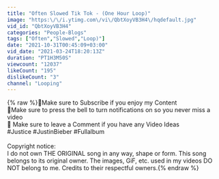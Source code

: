 ```yaml
---
title: "Often Slowed Tik Tok - (One Hour Loop)"
image: "https:\/\/i.ytimg.com\/vi\/QbtXoyVB3H4\/hqdefault.jpg"
vid_id: "QbtXoyVB3H4"
categories: "People-Blogs"
tags: ["Often","Slowed","Loop)"]
date: "2021-10-31T00:45:09+03:00"
vid_date: "2021-03-24T18:20:13Z"
duration: "PT1H3M50S"
viewcount: "12037"
likeCount: "195"
dislikeCount: "3"
channel: "Looping"
---
```

{% raw %}🔴Make sure to Subscribe if you enjoy my Content <br />🔔Make sure to press the bell to turn notifications on so you never miss a video <br />💬 Make sure to leave a Comment if you have any Video Ideas <br />#Justice #JustinBieber #Fullalbum<br /><br />Copyright notice:<br />I do not own THE ORIGINAL song in any way, shape or form. This song belongs to its original owner. The images, GiF, etc. used in my videos DO NOT belong to me. Credits to their respectful owners.{% endraw %}
